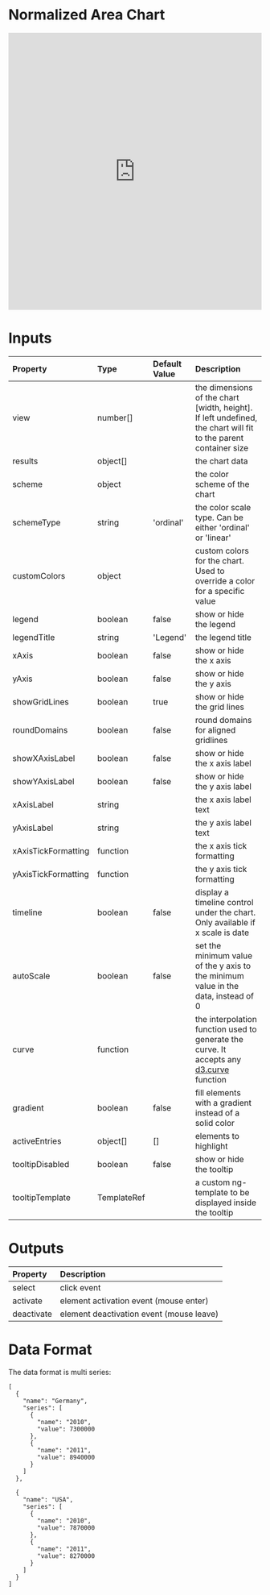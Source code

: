 # Normalized Area Chart

<iframe width="100%" height="550" frameborder="0" src="https://embed.plnkr.co/ULbzY7ZmdugBRrb8SgdQ?show=preview">
</iframe>

# Inputs

| Property            | Type        | Default Value | Description                                                                                                                      |
|:--------------------|:------------|:--------------|:---------------------------------------------------------------------------------------------------------------------------------|
| view                | number[]    |               | the dimensions of the chart [width, height]. If left undefined, the chart will fit to the parent container size                  |
| results             | object[]    |               | the chart data                                                                                                                   |
| scheme              | object      |               | the color scheme of the chart                                                                                                    |
| schemeType          | string      | 'ordinal'     | the color scale type. Can be either 'ordinal' or 'linear'                                                                        |
| customColors        | object      |               | custom colors for the chart. Used to override a color for a specific value                                                       |
| legend              | boolean     | false         | show or hide the legend                                                                                                          |
| legendTitle         | string      | 'Legend'      | the legend title                                                                                                                 |
| xAxis               | boolean     | false         | show or hide the x axis                                                                                                          |
| yAxis               | boolean     | false         | show or hide the y axis                                                                                                          |
| showGridLines       | boolean     | true          | show or hide the grid lines                                                                                                      |
| roundDomains        | boolean     | false         | round domains for aligned gridlines                                                                                              |
| showXAxisLabel      | boolean     | false         | show or hide the x axis label                                                                                                    |
| showYAxisLabel      | boolean     | false         | show or hide the y axis label                                                                                                    |
| xAxisLabel          | string      |               | the x axis label text                                                                                                            |
| yAxisLabel          | string      |               | the y axis label text                                                                                                            |
| xAxisTickFormatting | function    |               | the x axis tick formatting                                                                                                       |
| yAxisTickFormatting | function    |               | the y axis tick formatting                                                                                                       |
| timeline            | boolean     | false         | display a timeline control under the chart. Only available if x scale is date                                                    |
| autoScale           | boolean     | false         | set the minimum value of the y axis to the minimum value in the data, instead of 0                                               |
| curve               | function    |               | the interpolation function used to generate the curve. It accepts any [d3.curve](https://github.com/d3/d3-shape#curves) function |
| gradient            | boolean     | false         | fill elements with a gradient instead of a solid color                                                                           |
| activeEntries       | object[]    | []            | elements to highlight                                                                                                            |
| tooltipDisabled     | boolean     | false         | show or hide the tooltip                                                                                                         |
| tooltipTemplate     | TemplateRef |               | a custom ng-template to be displayed inside the tooltip                                                                          |

# Outputs

| Property   | Description                              |
|:-----------|:-----------------------------------------|
| select     | click event                              |
| activate   | element activation event (mouse enter)   |
| deactivate | element deactivation event (mouse leave) |

# Data Format

The data format is multi series:

```
[
  {
    "name": "Germany",
    "series": [
      {
        "name": "2010",
        "value": 7300000
      },
      {
        "name": "2011",
        "value": 8940000
      }
    ]
  },

  {
    "name": "USA",
    "series": [
      {
        "name": "2010",
        "value": 7870000
      },
      {
        "name": "2011",
        "value": 8270000
      }
    ]
  }
]
```
